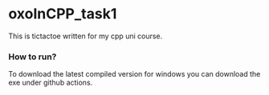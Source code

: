 # oxoInCPP_task1

This is tictactoe written for my cpp uni course.

### How to run?

To download the latest compiled version for windows you can download the exe under github actions.

